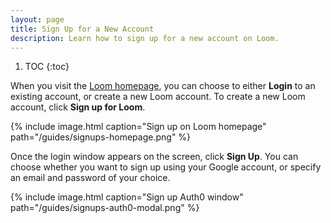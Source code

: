 ```yaml
---
layout: page
title: Sign Up for a New Account
description: Learn how to sign up for a new account on Loom.
---
```


1. TOC
{:toc}

When you visit the [Loom homepage]({{site.loom}}), you can choose to either **Login** to an existing account, or create a new Loom account. To create a new Loom account, click **Sign up for Loom**.

{% include image.html caption="Sign up on Loom homepage" path="/guides/signups-homepage.png" %}

Once the login window appears on the screen, click **Sign Up**. You can choose whether you want to sign up using your Google account, or specify an email and password of your choice.

{% include image.html caption="Sign up Auth0 window" path="/guides/signups-auth0-modal.png" %}
